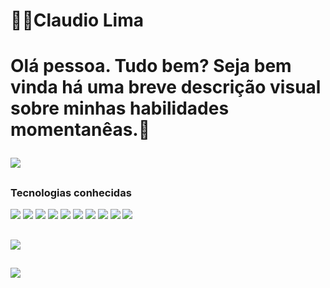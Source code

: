  <h1>🐱‍🏍Claudio Lima<h1><p> Olá pessoa. Tudo bem? Seja bem vinda há uma breve descrição visual sobre minhas habilidades momentanêas.🤖</p>
 
 <div>
 <img height ="" src="https://github-readme-stats.vercel.app/api?username=claudiolima&show_icons=true&theme=radical"</>
 </div>
 
 ##
 
 <div>
 <h3>Tecnologias conhecidas</h3>
 <img src="https://img.shields.io/badge/JavaScript-323330?style=for-the-badge&logo=javascript&logoColor=F7DF1E" />
 <img src="https://img.shields.io/badge/CSS3-1572B6?style=for-the-badge&logo=css3&logoColor=white" />
 <img src="https://img.shields.io/badge/HTML5-E34F26?style=for-the-badge&logo=html5&logoColor=white" />
 <img src="https://img.shields.io/badge/Sequelize-52B0E7?style=for-the-badge&logo=Sequelize&logoColor=white" />
 <img src="https://img.shields.io/badge/MySQL-005C84?style=for-the-badge&logo=mysql&logoColor=white" />
 <img src="https://img.shields.io/badge/Node.js-339933?style=for-the-badge&logo=nodedotjs&logoColor=white" />
 <img src="https://img.shields.io/badge/React-20232A?style=for-the-badge&logo=react&logoColor=61DAFB" />
 <img src="https://img.shields.io/badge/Express.js-000000?style=for-the-badge&logo=express&logoColor=white" /> 
 <img src="https://img.shields.io/badge/nestjs-E0234E?style=for-the-badge&logo=nestjs&logoColor=white" />
 <img src="https://img.shields.io/badge/Postman-FF6C37?style=for-the-badge&logo=Postman&logoColor=white" /> 
 </div>
 
 ##
 
 <div>
 <img width ="" src="https://github-readme-stats.vercel.app/api/top-langs/?username=claudiolima&langs_count=10"</>
 </div>

##

<div>
<img src="https://github-profile-summary-cards.vercel.app/api/cards/profile-details?username=ClaudioLima&theme=vue" />
</div>
